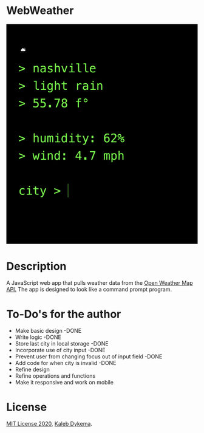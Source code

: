 # WebWeather

![webcalc_screenshot](https://github.com/KalebDykema/WebWeather/blob/master/WebWeather.png)

# Description

A JavaScript web app that pulls weather data from the [Open Weather Map API.](https://openweathermap.org/api) The app is designed to look like a command prompt program.

# To-Do's for the author

- Make basic design -DONE
- Write logic -DONE
- Store last city in local storage -DONE
- Incorporate use of city input -DONE
- Prevent user from changing focus out of input field -DONE
- Add code for when city is invalid -DONE
- Refine design 
- Refine operations and functions
- Make it responsive and work on mobile

# License

[MIT License 2020](https://mit-license.org), [Kaleb Dykema](https://github.com/KalebDykemal).